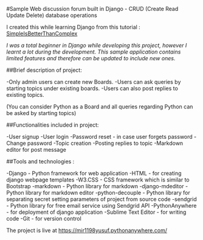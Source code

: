 #Sample Web discussion forum built in Django - CRUD (Create Read Update Delete) database operations


I created this while learning Django from this tutorial : [SimpleIsBetterThanComplex](https://simpleisbetterthancomplex.com/series/beginners-guide/1.11/)


*I was a total beginner in Django while developing this project, however I learnt a lot during the development.
This sample application contains limited features and therefore can be updated to include new ones.*


##Brief description of project:

-Only admin users can create new Boards.
-Users can ask queries by starting topics under existing boards.
-Users can also post replies to existing topics.

(You can consider Python as a Board and all queries regarding Python can be asked by starting topics)


##Functionalities included in project:

-User signup
-User login
-Password reset - in case user forgets password
-Change password
-Topic creation
-Posting replies to topic
-Markdown editor for post message

##Tools and technologies :

-Django - Python framework for web application
-HTML - for creating django webpage templates
-W3.CSS - CSS framework which is similar to Bootstrap
-markdown - Python library for markdown
-django-mdeditor - Python library for markdown editor
-python-decouple - Python library for separating secret setting parameters of project from source code
-sendgrid - Python library for free email service using Sendgrid API
-PythonAnywhere - for deployment of django application
-Sublime Text Editor - for writing code
-Git - for version control

The project is live at https://mir1198yusuf.pythonanywhere.com/


